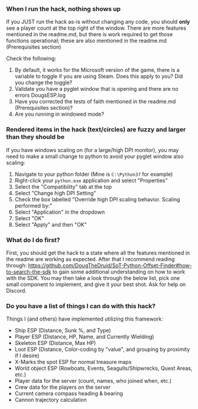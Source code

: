 ### When I run the hack, nothing shows up
If you JUST run the hack as-is without changing any code, you should **only** see a player count at the top right
of the window. There are more features mentioned in the readme.md, but there is work required
to get those functions operational; these are also mentioned in the readme.md (Prerequisites section)

Check the following:
1. By default, it works for the Microsoft version of the game, there is a variable to toggle if you are using Steam. 
   Does this apply to you? Did you change the toggle?
2. Validate you have a pyglet window that is opening and there are no errors DougsESP.log
3. Have you corrected the tests of faith mentioned in the readme.md (Prerequisites section)?
4. Are you running in windowed mode?

### Rendered items in the hack (text/circles) are fuzzy and larger than they should be
If you have windows scaling on (for a large/high DPI monitor), you may need to make a small change to python to avoid
your pyglet window also scaling:
1. Navigate to your python folder (Mine is `C:\Python37` for example)
2. Right-click your `python.exe` application and select "Properties"
3. Select the "Compatibility" tab at the top
4. Select "Change high DPI Setting"
5. Check the box labelled "Override high DPI scaling behavior. Scaling performed by:"
6. Select "Application" in the dropdown 
7. Select "OK"
8. Select "Apply" and then "OK" 

### What do I do first?
First, you should get the hack to a state where all the features mentioned in the readme are working as expected.
After that I recommend reading through: https://github.com/DougTheDruid/SoT-Python-Offset-Finder#how-to-search-the-sdk to 
gain some additional understanding on how to work with the SDK. You may then take a look through the below list, pick one small
component to implement, and give it your best shot. Ask for help on Discord.

### Do you have a list of things I can do with this hack?
Things I (and others) have implemented utilizing this framework:
- Ship ESP (Distance, Sunk %, and Type)
- Player ESP (Distance, HP, Name, and Currently Wielding)
- Skeleton ESP (Distance, Max HP)
- Loot ESP (Distance, Color-coding by "value", and grouping by proximity if I desire)
- X-Marks the spot ESP for normal treasure maps
- World object ESP (Rowboats, Events, Seagulls/Shipwrecks, Quest Areas, etc.)
- Player data for the server (count, names, who joined when, etc.)
- Crew data for the players on the server
- Current camera compass heading & bearing 
- Cannon trajectory calculation
